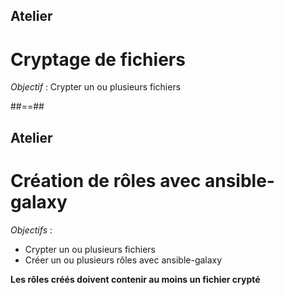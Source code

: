 <!-- .slide: class="exercice" -->
## Atelier

# Cryptage de fichiers
*Objectif* : Crypter un ou plusieurs fichiers

##==##

<!--.slide: class="exercice" -->
## Atelier
# Création de rôles avec ansible-galaxy
*Objectifs* :
* Crypter un ou plusieurs fichiers
* Créer un ou plusieurs rôles avec ansible-galaxy

**Les rôles créés doivent contenir au moins un fichier crypté**
